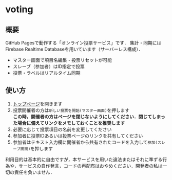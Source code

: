 # voting
## 概要
GitHub Pagesで動作する「オンライン投票サービス」です．
集計・同期にはFirebase Realtime Databaseを用いています（サーバーレス構成）．

- マスター画面で項目名編集・投票リセットが可能
- スレーブ（参加者）はID指定で投票
- 投票・ラベルはリアルタイム同期

## 使い方
1. [トップページ](https://hobbuy-blog.github.io/voting)を開きます
2. 投票開催者の方は`新しい投票を開始(マスター画面)`を押します<br>**この時，開催者の方はページを閉じないようにしてください．閉じてしまった場合に備えてリンクをメモしておくことを推奨します**
3. 必要に応じて投票項目の名前を変更してください
4. 参加者に投票IDあるいは投票ページのリンクを共有してください
5. 参加者はテキスト入力欄に開催者から共有されたコードを入力して`参加(スレーブ画面)`を押します

利用目的は基本的に自由ですが，本サービスを用いた違法またはそれに準ずる行為や，サービスの自作発言，コードの再配布はおやめください．開発者の私は一切の責任を負いません．
